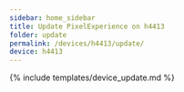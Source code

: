```yaml
---
sidebar: home_sidebar
title: Update PixelExperience on h4413
folder: update
permalink: /devices/h4413/update/
device: h4413
---
```

{% include templates/device_update.md %}
